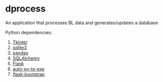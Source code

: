 # dprocess
An application that processes BL data and generates/updates a database


Python dependencies:
1. [Tkinter ](https://wiki.python.org/moin/TkInter)
2. [sqlite3](https://pypi.org/project/pysqlite/)
3. [pandas](https://pandas.pydata.org/)
4. [SQLAlchemy](https://www.sqlalchemy.org/)
5. [Flask](http://flask.pocoo.org/)
6. [auto-py-to-exe](https://pypi.org/project/auto-py-to-exe/)
7. [flask-bootstrap](https://pythonhosted.org/Flask-Bootstrap/)
